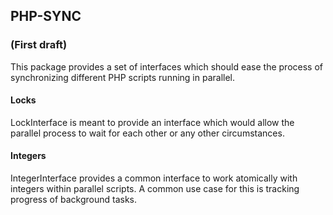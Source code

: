## PHP-SYNC ##
### (First draft) ###

This package provides a set of interfaces which should ease the process of synchronizing different PHP scripts
running in parallel.

#### Locks ####
LockInterface is meant to provide an interface which would allow the parallel process to wait for each other
or any other circumstances.

#### Integers ####
IntegerInterface provides a common interface to work atomically with integers within parallel scripts. A common
use case for this is tracking progress of background tasks.